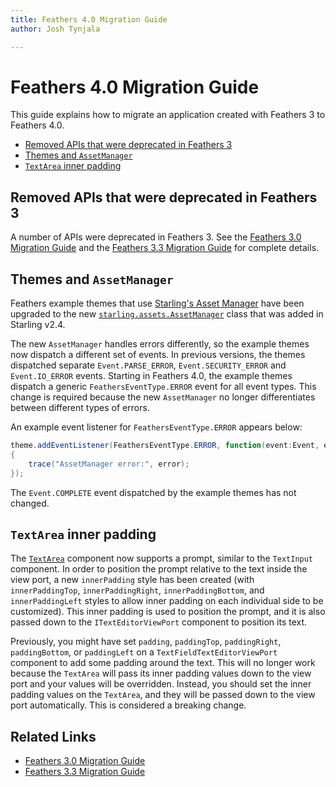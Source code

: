 ```yaml
---
title: Feathers 4.0 Migration Guide  
author: Josh Tynjala

---
```

# Feathers 4.0 Migration Guide

This guide explains how to migrate an application created with Feathers 3 to Feathers 4.0.

-   [Removed APIs that were deprecated in Feathers 3](#removed-apis-that-were-deprecated-in-feathers-3)
-   [Themes and `AssetManager`](#themes-and-assetmanager)
-   [`TextArea` inner padding](#textarea-inner-padding)

## Removed APIs that were deprecated in Feathers 3

A number of APIs were deprecated in Feathers 3. See the [Feathers 3.0 Migration Guide](migration-guide-3.0.html) and the [Feathers 3.3 Migration Guide](migration-guide-3.3.html) for complete details.

## Themes and `AssetManager`

Feathers example themes that use [Starling's Asset Manager](http://manual.starling-framework.org/en/#_asset_management) have been upgraded to the new [`starling.assets.AssetManager`](http://doc.starling-framework.org/current/starling/assets/AssetManager.html) class that was added in Starling v2.4.

The new `AssetManager` handles errors differently, so the example themes now dispatch a different set of events. In previous versions, the themes dispatched separate `Event.PARSE_ERROR`, `Event.SECURITY_ERROR` and `Event.IO_ERROR` events. Starting in Feathers 4.0, the example themes dispatch a generic `FeathersEventType.ERROR` event for all event types. This change is required because the new `AssetManager` no longer differentiates between different types of errors.

An example event listener for `FeathersEventType.ERROR` appears below:

``` actionscript
theme.addEventListener(FeathersEventType.ERROR, function(event:Event, error:String):void
{
	trace("AssetManager error:", error);
});
```

The `Event.COMPLETE` event dispatched by the example themes has not changed.

## `TextArea` inner padding

The [`TextArea`](text-area.html) component now supports a prompt, similar to the `TextInput` component. In order to position the prompt relative to the text inside the view port, a new `innerPadding` style has been created (with `innerPaddingTop`, `innerPaddingRight`, `innerPaddingBottom`, and `innerPaddingLeft` styles to allow inner padding on each individual side to be customized). This inner padding is used to position the prompt, and it is also passed down to the `ITextEditorViewPort` component to position its text.

Previously, you might have set `padding`, `paddingTop`, `paddingRight`, `paddingBottom`, or `paddingLeft` on a `TextFieldTextEditorViewPort` component to add some padding around the text. This will no longer work because the `TextArea` will pass its inner padding values down to the view port and your values will be overridden. Instead, you should set the inner padding values on the `TextArea`, and they will be passed down to the view port automatically. This is considered a breaking change.

## Related Links

-   [Feathers 3.0 Migration Guide](migration-guide-3.0.html)
-   [Feathers 3.3 Migration Guide](migration-guide-3.3.html)